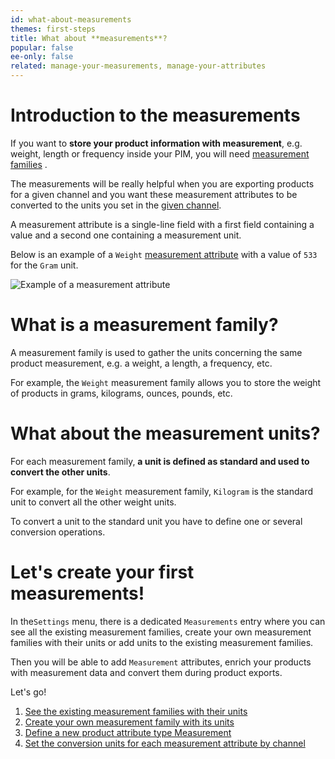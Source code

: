 ```yaml
---
id: what-about-measurements
themes: first-steps
title: What about **measurements**?
popular: false
ee-only: false
related: manage-your-measurements, manage-your-attributes
---
```


# Introduction to the measurements

If you want to **store your product information with measurement**, e.g. weight, length or frequency inside your PIM, you will need [measurement families](#what-is-a-measurement-family) .

The measurements will be really helpful when you are exporting products for a given channel and you want these measurement attributes to be converted to the units you set in the [given channel](manage-your-channels.html#create-a-channel).

A measurement attribute is a single-line field with a first field containing a value and a second one containing a measurement unit.

Below is an example of a `Weight` [measurement attribute](manage-your-attributes.html#create-an-attribute) with a value of `533` for the `Gram` unit.

![Example of a measurement attribute](../img/Settings_Measurement_Attribute.png)

# What is a measurement family?

A measurement family is used to gather the units concerning the same product measurement, e.g. a weight, a length, a frequency, etc.

For example, the `Weight` measurement family allows you to store the weight of products in grams, kilograms, ounces, pounds, etc.

# What about the measurement units?

For each measurement family, **a unit is defined as standard and used to convert the other units**.

For example, for the `Weight` measurement family, `Kilogram` is the standard unit to convert all the other weight units.

To convert a unit to the standard unit you have to define one or several conversion operations.

# Let's create your first measurements!

In the`Settings` menu, there is a dedicated `Measurements` entry where you can see all the existing measurement families, create your own measurement families with their units or add units to the existing measurement families.

Then you will be able to add `Measurement` attributes, enrich your products with measurement data and convert them during product exports.

Let's go!
1. [See the existing measurement families with their units](manage-your-measurements.html#see-all-your-measurement-families)
1. [Create your own measurement family with its units](manage-your-measurements.html#how-to-create-a-measurement-family)
1. [Define a new product attribute type Measurement](manage-your-attributes.html#create-an-attribute)
1. [Set the conversion units for each measurement attribute by channel](manage-your-channels.html#create-a-channel)
